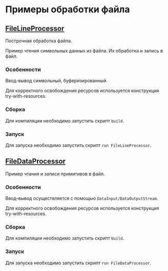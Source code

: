 # Примеры обработки файла

## [FileLineProcessor][FileLineProcessor]

Построчная обработка файла.

Пример чтения символьных данных из файла. Их обработка и запись в файл.

### Особенности

Ввод-вывод символьный, буферизированный.

Для корректного освобождения ресурсов  используется конструкция try-with-resources.

### Сборка

Для компиляции необходимо запустить скрипт `build`.

### Запуск

Для запуска необходимо запустить скрипт `run FileLineProcessor`.

## [FileDataProcessor][FileDataProcessor]

Пример чтания и записи примитивов в файл.

### Особенности

Ввод-вывод осуществляется с помощью `DataInput/DataOutputStream`.

Для корректного освобождения ресурсов  используется конструкция try-with-resources.

### Сборка

Для компиляции необходимо запустить скрипт `build`.

### Запуск

Для запуска необходимо запустить скрипт `run FileDataProcessor`.

[FileLineProcessor]: https://github.com/rumter/Java-Samples/blob/master/IO/FileProcessor/src/ru/rumter/samples/io/fileprocessor/FileLineProcessor.java

[FileDataProcessor]: https://github.com/rumter/Java-Samples/blob/master/IO/FileProcessor/src/ru/rumter/samples/io/fileprocessor/FileDataProcessor.java
